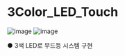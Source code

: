 # 3Color_LED_Touch

![image](https://github.com/user-attachments/assets/05d40aad-a244-489d-91dd-f2c57bc55245)
![image](https://github.com/user-attachments/assets/b8ba69c6-69c9-4cd2-8db9-89e2b1d60f25)

● 3색 LED로 무드등 시스템 구현

